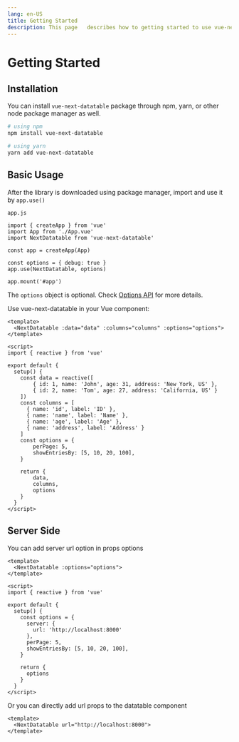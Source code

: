 ```yaml
---
lang: en-US
title: Getting Started
description: This page   describes how to getting started to use vue-next-datatable.
---
```

# Getting Started

## Installation

You can install `vue-next-datatable` package through npm, yarn, or other node package manager as well.

```bash
# using npm
npm install vue-next-datatable

# using yarn
yarn add vue-next-datatable
```

## Basic Usage

After the library is downloaded using package manager, import and use it by `app.use()`

`app.js`
```js{3,7-8}
import { createApp } from 'vue'
import App from './App.vue'
import NextDatatable from 'vue-next-datatable'

const app = createApp(App)

const options = { debug: true }
app.use(NextDatatable, options)

app.mount('#app')
```
The `options` object is optional. Check [Options API](/api/options.md) for more details.

Use vue-next-datatable in your Vue component:

```vue
<template>
  <NextDatatable :data="data" :columns="columns" :options="options">
</template>

<script>
import { reactive } from 'vue'

export default {
  setup() {
    const data = reactive([
        { id: 1, name: 'John', age: 31, address: 'New York, US' },
        { id: 2, name: 'Tom', age: 27, address: 'California, US' }
    ])
    const columns = [
      { name: 'id', label: 'ID' },
      { name: 'name', label: 'Name' },
      { name: 'age', label: 'Age' },
      { name: 'address', label: 'Address' }
    ]
    const options = {
        perPage: 5,
        showEntriesBy: [5, 10, 20, 100],
    }

    return {
        data,
        columns,
        options
    }
  }
</script>
```


## Server Side
You can add server url option in props options
```vue{2,11-13}
<template>
  <NextDatatable :options="options">
</template>

<script>
import { reactive } from 'vue'

export default {
  setup() {
    const options = {
      server: {
        url: 'http://localhost:8000'
      },
      perPage: 5,
      showEntriesBy: [5, 10, 20, 100],
    }

    return {
      options
    }
  }
</script>
```
Or you can directly add url props to the datatable component
```vue{2}
<template>
  <NextDatatable url="http://localhost:8000">
</template>
```

